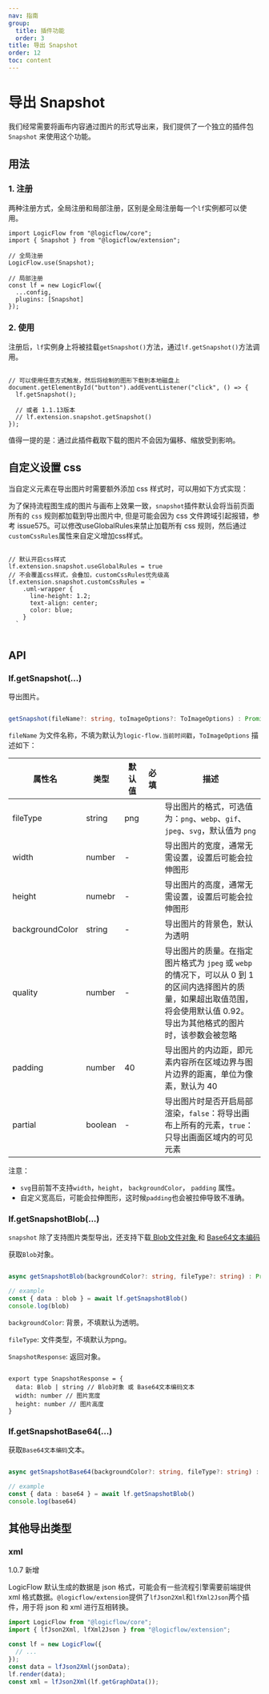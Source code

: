 ```yaml
---
nav: 指南
group:
  title: 插件功能
  order: 3
title: 导出 Snapshot
order: 12
toc: content
---
```


# 导出 Snapshot

我们经常需要将画布内容通过图片的形式导出来，我们提供了一个独立的插件包 `Snapshot` 来使用这个功能。

## 用法

### 1. 注册

两种注册方式，全局注册和局部注册，区别是全局注册每一个`lf`实例都可以使用。

```tsx | pure
import LogicFlow from "@logicflow/core";
import { Snapshot } from "@logicflow/extension";

// 全局注册
LogicFlow.use(Snapshot);

// 局部注册
const lf = new LogicFlow({
  ...config,
  plugins: [Snapshot]
});

```

### 2. 使用

注册后，`lf`实例身上将被挂载`getSnapshot()`方法，通过`lf.getSnapshot()`方法调用。

```tsx | pure

// 可以使用任意方式触发，然后将绘制的图形下载到本地磁盘上
document.getElementById("button").addEventListener("click", () => {
  lf.getSnapshot();

  // 或者 1.1.13版本
  // lf.extension.snapshot.getSnapshot()
});

```

值得一提的是：通过此插件截取下载的图片不会因为偏移、缩放受到影响。

## 自定义设置 css

当自定义元素在导出图片时需要额外添加 css 样式时，可以用如下方式实现：

为了保持流程图生成的图片与画布上效果一致，`snapshot`插件默认会将当前页面所有的 `css` 规则都加载到导出图片中, 但是可能会因为 css 文件跨域引起报错，参考 issue575。可以修改useGlobalRules来禁止加载所有 css 规则，然后通过`customCssRules`属性来自定义增加css样式。

```tsx | pure

// 默认开启css样式
lf.extension.snapshot.useGlobalRules = true
// 不会覆盖css样式，会叠加，customCssRules优先级高
lf.extension.snapshot.customCssRules = `
    .uml-wrapper {
      line-height: 1.2;
      text-align: center;
      color: blue;
    }
  `
  
```

## API

### lf.getSnapshot(...)

导出图片。

```ts

getSnapshot(fileName?: string, toImageOptions?: ToImageOptions) : Promise<void>

```

`fileName` 为文件名称，不填为默认为`logic-flow.当前时间戳`，`ToImageOptions` 描述如下：

| 属性名  | 类型 | 默认值 | 必填 | 描述   |
| --------- | -------- | -------------------------- | -------- | ----------------------------------------------------------------- |
| fileType | string | png |  |  导出图片的格式，可选值为：`png`、`webp`、`gif`、`jpeg`、`svg`，默认值为 `png` |
| width | number | - | | 导出图片的宽度，通常无需设置，设置后可能会拉伸图形 |
| height | numebr | - | | 导出图片的高度，通常无需设置，设置后可能会拉伸图形 |
| backgroundColor | string | - | | 导出图片的背景色，默认为透明 |
| quality | number | - | | 导出图片的质量。在指定图片格式为 `jpeg` 或 `webp` 的情况下，可以从 0 到 1 的区间内选择图片的质量，如果超出取值范围，将会使用默认值 0.92。导出为其他格式的图片时，该参数会被忽略 |
| padding | number | 40 | | 导出图片的内边距，即元素内容所在区域边界与图片边界的距离，单位为像素，默认为 40 |
| partial | boolean | - |  | 导出图片时是否开启局部渲染，`false`：将导出画布上所有的元素，`true`：只导出画面区域内的可见元素 |

注意：
-  `svg`目前暂不支持`width`，`height`， `backgroundColor`， `padding` 属性。
- 自定义宽高后，可能会拉伸图形，这时候`padding`也会被拉伸导致不准确。

### lf.getSnapshotBlob(...)

`snapshot` 除了支持图片类型导出，还支持下载<a href="https://developer.mozilla.org/zh-CN/docs/Web/API/Blob" target="_blank"> Blob文件对象 </a> 和 <a href="https://developer.mozilla.org/zh-CN/docs/Glossary/Base64" target="_blank"> Base64文本编码 </a>

获取`Blob`对象。

```ts

async getSnapshotBlob(backgroundColor?: string, fileType?: string) : Promise<SnapshotResponse>

// example
const { data : blob } = await lf.getSnapshotBlob()
console.log(blob)

```

`backgroundColor`: 背景，不填默认为透明。

`fileType`: 文件类型，不填默认为png。

`SnapshotResponse`: 返回对象。

```tsx | pure

export type SnapshotResponse = {
  data: Blob | string // Blob对象 或 Base64文本编码文本
  width: number // 图片宽度
  height: number // 图片高度
}

```

### lf.getSnapshotBase64(...)

获取`Base64文本编码`文本。

```ts

async getSnapshotBase64(backgroundColor?: string, fileType?: string) : Promise<SnapshotResponse>

// example
const { data : base64 } = await lf.getSnapshotBlob()
console.log(base64)
```

## 其他导出类型

### xml

1.0.7 新增

LogicFlow 默认生成的数据是 json 格式，可能会有一些流程引擎需要前端提供 xml 格式数据。`@logicflow/extension`提供了`lfJson2Xml`和`lfXml2Json`两个插件，用于将 json 和 xml 进行互相转换。

```jsx | pure
import LogicFlow from "@logicflow/core";
import { lfJson2Xml, lfXml2Json } from "@logicflow/extension";

const lf = new LogicFlow({
  // ...
});
const data = lfJson2Xml(jsonData);
lf.render(data);
const xml = lfJson2Xml(lf.getGraphData());
```
